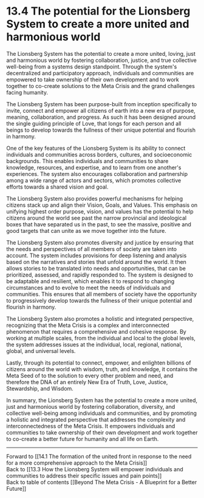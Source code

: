 # 13.4 The potential for the Lionsberg System to create a more united and harmonious world

The Lionsberg System has the potential to create a more united, loving, just and harmonious world by fostering collaboration, justice, and true  collective well-being from a systems design standpoint. Through the system's decentralized and participatory approach, individuals and communities are empowered to take ownership of their own development and to work together to co-create solutions to the Meta Crisis and the grand challenges facing humanity.

The Lionsberg System has been purpose-built from inception specifically to invite, connect and empower all citizens of earth into a new era of purpose, meaning, collaboration, and progress. As such it has been designed around the single guiding principle of Love, that longs for each person and all beings to develop towards the fullness of their unique potential and flourish in harmony. 

One of the key features of the Lionsberg System is its ability to connect individuals and communities across borders, cultures, and socioeconomic backgrounds. This enables individuals and communities to share knowledge, resources, and expertise, and to learn from one another's experiences. The system also encourages collaboration and partnership among a wide range of actors and sectors, which promotes collective efforts towards a shared vision and goal.

The Lionsberg System also provides powerful mechanisms for helping citizens stack up and align their Vision, Goals, and Values. This emphasis on unifying highest order purpose, vision, and values has the potential to help citizens around the world see past the narrow provincial and  ideological boxes that have separated us in the past, to see the massive, positive and good targets that can unite as we move together into the future.  

The Lionsberg System also promotes diversity and justice by ensuring that the needs and perspectives of all members of society are taken into account. The system includes provisions for deep listening and analysis based on the narratives and stories that unfold around the world. It then allows stories to be translated into needs and opportunities, that can be prioritized, assessed, and rapidly responded to. The system is designed to be adaptable and resilient, which enables it to respond to changing circumstances and to evolve to meet the needs of individuals and communities. This ensures that all members of society have the opportunity to progressively develop towards the fullness of their unique potential and flourish in harmony.

The Lionsberg System also promotes a holistic and integrated perspective, recognizing that the Meta Crisis is a complex and interconnected phenomenon that requires a comprehensive and cohesive response. By working at multiple scales, from the individual and local to the global levels, the system addresses issues at the individual, local, regional, national, global, and universal levels.

Lastly, through its potential to connect, empower, and enlighten billions of citizens around the world with wisdom, truth, and knowledge, it contains the Meta Seed of to the solution to every other problem and need, and therefore the DNA of an entirely New Era of Truth, Love, Justice, Stewardship, and Wisdom. 

In summary, the Lionsberg System has the potential to create a more united, just and harmonious world by fostering collaboration, diversity, and collective well-being among individuals and communities, and by promoting a holistic and integrated perspective that addresses the complexity and interconnectedness of the Meta Crisis. It empowers individuals and communities to take ownership of their own development and work together to co-create a better future for humanity and all life on Earth.

___

Forward to [[14.1 The formation of the united front in response to the need for a more comprehensive approach to the Meta Crisis]]    
Back to [[13.3 How the Lionsberg System will empower individuals and communities to address their specific issues and pain points]]    
Back to table of contents [[Beyond The Meta Crisis - A Blueprint for a Better Future]] 